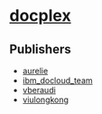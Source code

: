 # [docplex](https://pypi.org/project/docplex)



## Publishers
- [aurelie](https://pypi.org/user/aurelie)
- [ibm_docloud_team](https://pypi.org/user/ibm_docloud_team)
- [vberaudi](https://pypi.org/user/vberaudi)
- [viulongkong](https://pypi.org/user/viulongkong)

